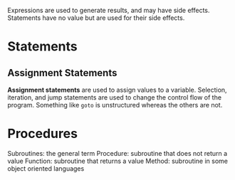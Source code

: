 Expressions are used to generate results, and may have side effects. Statements have no value but are used for their side effects. 
# Statements

## Assignment Statements
**Assignment statements** are used to assign values to a variable. 
Selection, iteration, and jump statements are used to change the control flow of the program. Something like `goto` is unstructured whereas the others are not. 
# Procedures
Subroutines: the general term
Procedure: subroutine that does not return a value
Function: subroutine that returns a value
Method: subroutine in some object oriented languages
